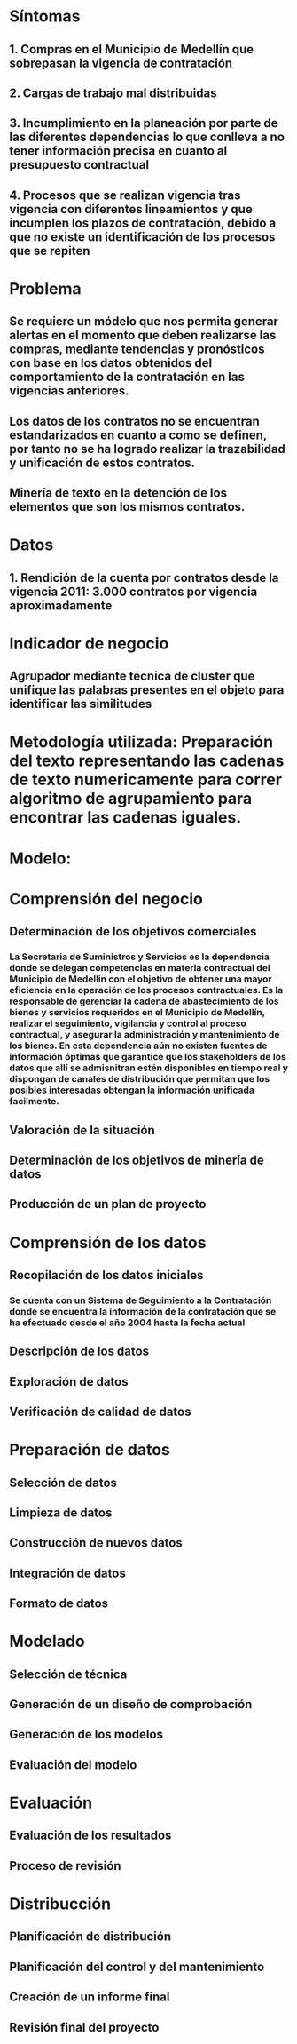 # Síntomas
## 1. Compras en el Municipio de Medellín que sobrepasan la vigencia de contratación
## 2. Cargas de trabajo mal distribuidas
## 3. Incumplimiento en la planeación por parte de las diferentes dependencias lo que conlleva a no tener información precisa en cuanto al presupuesto contractual
## 4. Procesos que se realizan vigencia tras vigencia con diferentes lineamientos y que incumplen los plazos de contratación, debido a que no existe un identificación de los procesos que se repiten

# Problema
## Se requiere un módelo que nos permita generar alertas en el momento que deben realizarse las compras, mediante tendencias y pronósticos con base en los datos obtenidos del comportamiento de la contratación en las vigencias anteriores. 
## Los datos de los contratos no se encuentran estandarizados en cuanto a como se definen, por tanto no se ha logrado realizar la trazabilidad y unificación de estos contratos.
## Minería de texto en la detención de los elementos que son los mismos contratos.

# Datos
## 1. Rendición de la cuenta por contratos desde la vigencia 2011: 3.000 contratos por vigencia aproximadamente

# Indicador de negocio

## Agrupador mediante técnica de cluster que unifique las palabras presentes en el objeto para identificar las similitudes

# Metodología utilizada: Preparación del texto representando las cadenas de texto numericamente para correr algoritmo de agrupamiento para encontrar las cadenas iguales.

# Modelo:

# Comprensión del negocio
## Determinación de los objetivos comerciales
### La Secretaria de Suministros y Servicios es la dependencia donde se delegan competencias en materia contractual del Municipio de Medellin con el objetivo de obtener una mayor eficiencia en la operación de los procesos contractuales. Es la responsable de gerenciar la cadena de abastecimiento de los bienes y servicios requeridos en el Municipio de Medellín, realizar el seguimiento, vigilancia y control al proceso contractual, y asegurar la administración y mantenimiento de los bienes. En esta dependencia aún no existen fuentes de información óptimas que garantice que los stakeholders de los datos que allí se admisnitran estén disponibles en tiempo real y dispongan de canales de distribución que permitan que los posibles interesadas obtengan la información unificada facilmente.
## Valoración de la situación
### 
## Determinación de los objetivos de minería de datos
###
## Producción de un plan de proyecto
###

# Comprensión de los datos
## Recopilación de los datos iniciales
### Se cuenta con un Sistema de Seguimiento a la Contratación donde se encuentra la información de la contratación que se ha efectuado desde el año 2004 hasta la fecha actual
## Descripción de los datos
###
## Exploración de datos
###
## Verificación de calidad de datos
###

# Preparación de datos
## Selección de datos
###
## Limpieza de datos
###
## Construcción de nuevos datos
###
## Integración de datos
###
## Formato de datos
###

# Modelado
## Selección de técnica
###
## Generación de un diseño de comprobación
###
## Generación de los modelos
###
## Evaluación del modelo
###

# Evaluación
## Evaluación de los resultados
###
## Proceso de revisión
###

# Distribucción
## Planificación de distribución
###
## Planificación del control y del mantenimiento
###
## Creación de un informe final
###
## Revisión final del proyecto
###
